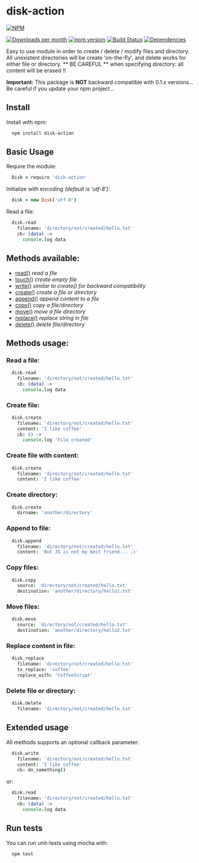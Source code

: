 # disk-action

[![NPM](https://nodei.co/npm/disk-action.png?compact=true)](https://nodei.co/npm/disk-action/)

[![Downloads per month](https://img.shields.io/npm/dm/disk-action.svg?maxAge=2592000)](https://www.npmjs.org/package/disk-action)
[![npm version](https://img.shields.io/npm/v/disk-action.svg)](https://www.npmjs.org/package/disk-action)
[![Build Status](https://travis-ci.org/x42en/Disk_action.svg?branch=master)](https://travis-ci.org/x42en/Disk_action)
[![Dependencies](https://david-dm.org/x42en/disk-action.svg)](https://www.npmjs.org/package/disk-action)

Easy to use module in order to create / delete / modify files and directory.
All unexistent directories will be create 'on-the-fly', and delete works for either file or directory. ** BE CAREFUL ** when specifying directory: all content will be erased !!

**Important:** This package is **NOT** backward compatible with 0.1.x versions... Be careful if you update your npm project...


## Install

Install with npm:
  ```sh
    npm install disk-action
  ```

## Basic Usage

Require the module:
  ```coffeescript
    Disk = require 'disk-action'
  ```

Initialize with encoding _(default is 'utf-8')_:
  ```coffeescript
    disk = new Disk('utf-8')
  ```

Read a file:
  ```coffeescript
    disk.read
      filename: 'directory/not/created/hello.txt'
      cb: (data) ->
        console.log data
  ```

## Methods available:

* [read()](#read-a-file)    _read a file_
* [touch()](#create-file)   _create empty file_
* [write()](#create-file-with-content)   _similar to create() for backward compatibility_
* [create()](#create-file-with-content)  _create a file or directory_
* [append()](#append-to-file)  _append content to a file_
* [copy()](#copy-files)    _copy a file/directory_
* [move()](#move-files)    _move a file directory_
* [replace()](#replace-content-in-files) _replace string in file_
* [delete()](#delete-file-or-directory)  _delete file/directory_

## Methods usage:

### Read a file:
  ```coffeescript
    disk.read
      filename: 'directory/not/created/hello.txt'
      cb: (data) ->
        console.log data
  ```

### Create file:
  ```coffeescript
    disk.create
      filename: 'directory/not/created/hello.txt'
      content: 'I like coffee'
      cb: () ->
        console.log 'File created'
  ```

### Create file with content:
  ```coffeescript
    disk.create
      filename: 'directory/not/created/hello.txt'
      content: 'I like coffee'
  ```

### Create directory:
  ```coffeescript
    disk.create
      dirname: 'another/directory'
  ```

### Append to file:
  ```coffeescript
    disk.append
      filename: 'directory/not/created/hello.txt'
      content: 'But JS is not my best friend... ;)'
  ```

### Copy files:
  ```coffeescript
    disk.copy
      source: 'directory/not/created/hello.txt'
      destination: 'another/directory/hello2.txt'
  ```

### Move files:
  ```coffeescript
    disk.move
      source: 'directory/not/created/hello.txt'
      destination: 'another/directory/hello2.txt'
  ```

### Replace content in file:
  ```coffeescript
    disk.replace
      filename: 'directory/not/created/hello.txt'
      to_replace: 'coffee'
      replace_with: 'CoffeeScript'
  ```

### Delete file or directory:
  ```coffeescript
    disk.delete
      filename: 'directory/not/created/hello.txt'
  ```


## Extended usage

All methods supports an optional callback parameter:
  ```coffeescript
    disk.write
      filename: 'directory/not/created/hello.txt'
      content: 'I like coffee'
      cb: do_something()
  ```
or:
  ```coffeescript
    disk.read
      filename: 'directory/not/created/hello.txt'
      cb: (data) ->
        console.log data
  ```

## Run tests

You can run unit-tests using mocha with:
  ```sh
    npm test
  ```
